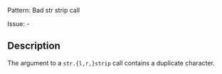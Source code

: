 Pattern: Bad str strip call

Issue: -

## Description

The argument to a `str.{l,r,}strip` call contains a duplicate character.
